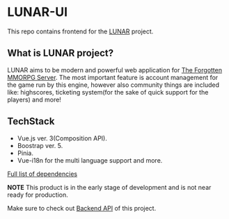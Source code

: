 # LUNAR-UI

This repo contains frontend for the [LUNAR](https://github.com/damianpawlikowski/lunar) project.

## What is LUNAR project?

LUNAR aims to be modern and powerful web application for [The Forgotten MMORPG Server](https://github.com/otland/forgottenserver). The most important feature is account management for the game run by this engine, however also
community things are included like: highscores, ticketing system(for the sake of quick support for the players) and more!


## TechStack
- Vue.js ver. 3(Composition API).
- Boostrap ver. 5.
- Pinia.
- Vue-i18n for the multi language support and more.

[Full list of dependencies](https://github.com/damianpawlikowski/lunar/blob/main/package.json)


**NOTE**
This product is in the early stage of development and is not near ready for production.

Make sure to check out [Backend API](https://github.com/damianpawlikowski/lunar) of this project.
